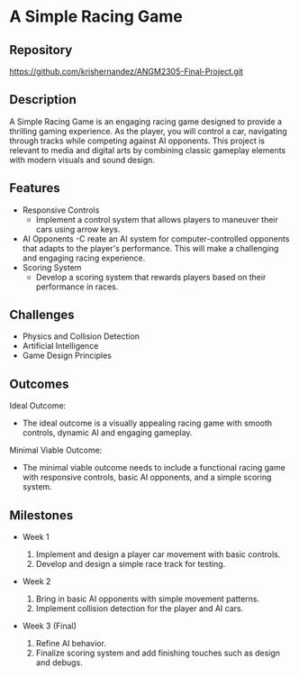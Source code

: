 # A Simple Racing Game

## Repository
https://github.com/krishernandez/ANGM2305-Final-Project.git

## Description
A Simple Racing Game is an engaging racing game designed to provide a thrilling gaming experience. As the player, you will control a car, navigating through tracks while competing against AI opponents. This project is relevant to media and digital arts by combining classic gameplay elements with modern visuals and sound design.

## Features
- Responsive Controls
    - Implement a control system that allows players to maneuver their cars using arrow keys.
- AI Opponents
    -C reate an AI system for computer-controlled opponents that adapts to the player's performance. This will make a challenging and engaging racing experience.
- Scoring System
    - Develop a scoring system that rewards players based on their performance in races.

## Challenges
- Physics and Collision Detection
- Artificial Intelligence
- Game Design Principles

## Outcomes
Ideal Outcome:
- The ideal outcome is a visually appealing racing game with smooth controls, dynamic AI and engaging gameplay.

Minimal Viable Outcome:
- The minimal viable outcome needs to include a functional racing game with responsive controls, basic AI opponents, and a simple scoring system.

## Milestones

- Week 1
  1. Implement and design a player car movement with basic controls.
  2. Develop and design a simple race track for testing.

- Week 2
  1. Bring in basic AI opponents with simple movement patterns.
  2. Implement collision detection for the player and AI cars.


- Week 3 (Final)
  1. Refine AI behavior.
  2. Finalize scoring system and add finishing touches such as design and debugs.

